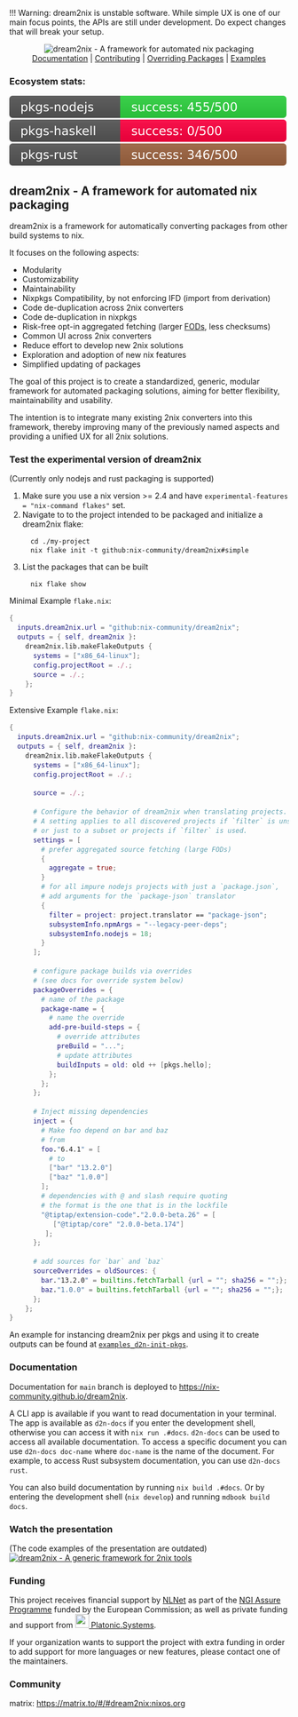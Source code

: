 !!! Warning: dream2nix is unstable software. While simple UX is one of our main focus points, the APIs  are still under development. Do expect changes that will break your setup.

<p align="center">
  <picture>
    <source width="600" media="(prefers-color-scheme: dark)" srcset="https://gist.githubusercontent.com/DavHau/755fed3774e89c0b9b8953a0a25309fa/raw/0312cc4f785de36212f4303d23298f07c13549dc/dream2nix-dark.png">
    <source width="600" media="(prefers-color-scheme: light)" srcset="https://gist.githubusercontent.com/DavHau/755fed3774e89c0b9b8953a0a25309fa/raw/e2a12a60ae49aa5eb11b42775abdd1652dbe63c0/dream2nix-01.png">
    <img width="600" alt="dream2nix - A framework for automated nix packaging" src="https://gist.githubusercontent.com/DavHau/755fed3774e89c0b9b8953a0a25309fa/raw/e2a12a60ae49aa5eb11b42775abdd1652dbe63c0/dream2nix-01.png">
  </picture>
  <br>
  <a href="https://nix-community.github.io/dream2nix/">Documentation</a> |
  <a href="https://nix-community.github.io/dream2nix/contributing.html">Contributing</a> |
  <a href="https://nix-community.github.io/dream2nix/intro/override-system.html">Overriding Packages</a> |
  <a href="https://github.com/nix-community/dream2nix/tree/main/examples">Examples</a>
</p>

### Ecosystem stats:
<p>
<a href="https://nix-community.github.io/dream2nix-auto-test/#pkgs-nodejs" target="_blank" rel="noopener noreferrer">
<img src="https://raw.githubusercontent.com/nix-community/dream2nix-auto-test/gh-pages/pkgs-nodejs.svg"></a>
<br>
<a href="https://nix-community.github.io/dream2nix-auto-test/#pkgs-haskell" target="_blank" rel="noopener noreferrer">
<img src="https://raw.githubusercontent.com/nix-community/dream2nix-auto-test/gh-pages/pkgs-haskell.svg"></a>
<br>
<a href="https://nix-community.github.io/dream2nix-auto-test/#pkgs-rust" target="_blank" rel="noopener noreferrer">
<img src="https://raw.githubusercontent.com/nix-community/dream2nix-auto-test/gh-pages/pkgs-rust.svg"></a>
</p>

## dream2nix - A framework for automated nix packaging

dream2nix is a framework for automatically converting packages from other build systems to nix.

It focuses on the following aspects:

- Modularity
- Customizability
- Maintainability
- Nixpkgs Compatibility, by not enforcing IFD (import from derivation)
- Code de-duplication across 2nix converters
- Code de-duplication in nixpkgs
- Risk-free opt-in aggregated fetching (larger [FODs](https://nixos.wiki/wiki/Glossary), less checksums)
- Common UI across 2nix converters
- Reduce effort to develop new 2nix solutions
- Exploration and adoption of new nix features
- Simplified updating of packages

The goal of this project is to create a standardized, generic, modular framework for automated packaging solutions, aiming for better flexibility, maintainability and usability.

The intention is to integrate many existing 2nix converters into this framework, thereby improving many of the previously named aspects and providing a unified UX for all 2nix solutions.

### Test the experimental version of dream2nix

(Currently only nodejs and rust packaging is supported)

1. Make sure you use a nix version >= 2.4 and have `experimental-features = "nix-command flakes"` set.
1. Navigate to to the project intended to be packaged and initialize a dream2nix flake:
    ```command
      cd ./my-project
      nix flake init -t github:nix-community/dream2nix#simple
    ```
1. List the packages that can be built
    ```command
      nix flake show
    ```


Minimal Example `flake.nix`:
```nix
{
  inputs.dream2nix.url = "github:nix-community/dream2nix";
  outputs = { self, dream2nix }:
    dream2nix.lib.makeFlakeOutputs {
      systems = ["x86_64-linux"];
      config.projectRoot = ./.;
      source = ./.;
    };
}
```

Extensive Example `flake.nix`:
```nix
{
  inputs.dream2nix.url = "github:nix-community/dream2nix";
  outputs = { self, dream2nix }:
    dream2nix.lib.makeFlakeOutputs {
      systems = ["x86_64-linux"];
      config.projectRoot = ./.;

      source = ./.;

      # Configure the behavior of dream2nix when translating projects.
      # A setting applies to all discovered projects if `filter` is unset,
      # or just to a subset or projects if `filter` is used.
      settings = [
        # prefer aggregated source fetching (large FODs)
        {
          aggregate = true;
        }
        # for all impure nodejs projects with just a `package.json`,
        # add arguments for the `package-json` translator
        {
          filter = project: project.translator == "package-json";
          subsystemInfo.npmArgs = "--legacy-peer-deps";
          subsystemInfo.nodejs = 18;
        }
      ];

      # configure package builds via overrides
      # (see docs for override system below)
      packageOverrides = {
        # name of the package
        package-name = {
          # name the override
          add-pre-build-steps = {
            # override attributes
            preBuild = "...";
            # update attributes
            buildInputs = old: old ++ [pkgs.hello];
          };
        };
      };

      # Inject missing dependencies
      inject = {
        # Make foo depend on bar and baz
        # from
        foo."6.4.1" = [
          # to
          ["bar" "13.2.0"]
          ["baz" "1.0.0"]
        ];
        # dependencies with @ and slash require quoting
        # the format is the one that is in the lockfile
        "@tiptap/extension-code"."2.0.0-beta.26" = [
           ["@tiptap/core" "2.0.0-beta.174"]
         ];
      };

      # add sources for `bar` and `baz`
      sourceOverrides = oldSources: {
        bar."13.2.0" = builtins.fetchTarball {url = ""; sha256 = "";};
        baz."1.0.0" = builtins.fetchTarball {url = ""; sha256 = "";};
      };
    };
}
```

An example for instancing dream2nix per pkgs and using it to create outputs can be found at [`examples_d2n-init-pkgs`](./examples/_d2n-init-pkgs/flake.nix).

### Documentation

Documentation for `main` branch is deployed to https://nix-community.github.io/dream2nix.

A CLI app is available if you want to read documentation in your terminal.
The app is available as `d2n-docs` if you enter the development shell, otherwise you can access it with `nix run .#docs`.
`d2n-docs` can be used to access all available documentation.
To access a specific document you can use `d2n-docs doc-name` where `doc-name` is the name of the document.
For example, to access Rust subsystem documentation, you can use `d2n-docs rust`.

You can also build documentation by running `nix build .#docs`.
Or by entering the development shell (`nix develop`) and running `mdbook build docs`.

### Watch the presentation

(The code examples of the presentation are outdated)
[![dream2nix - A generic framework for 2nix tools](https://gist.githubusercontent.com/DavHau/755fed3774e89c0b9b8953a0a25309fa/raw/3c8b2c56f5fca3bf5c343ffc179136eef39d4d6a/dream2nix-youtube-talk.png)](https://www.youtube.com/watch?v=jqCfHMvCsfQ)

### Funding

This project receives financial support by [NLNet](https://nlnet.nl/) as part of the [NGI Assure Programme](https://nlnet.nl/assure/) funded by the European Commission; as well as private funding and support from [<img src="https://platonic.systems/logo.svg" height="25" width="25" alt=""> Platonic.Systems](https://platonic.systems).

If your organization wants to support the project with extra funding in order to add support for more languages or new features, please contact one of the maintainers.

### Community

matrix: https://matrix.to/#/#dream2nix:nixos.org

